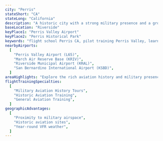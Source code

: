```yaml
---
city: "Perris"
stateShort: "CA"
stateLong: "California"
description: "A historic city with a strong military presence and a growing aviation industry."
baseLocation: "Riverside"
keyPlace1: "Perris Valley Airport"
keyPlace2: "Perris Historical Park"
keywords: "flight school Perris CA, pilot training Perris Valley, learn to fly Perris, aviation training California, Perris Valley Airport flight training, NextGen Flight Academy Perris, military aviation history Perris, historic aviation sites California, Perris Historical Park aviation, Southern California aviation training"
nearbyAirports:
  [
    "Perris Valley Airport (L65)",
    "March Air Reserve Base (KRIV)",
    "Riverside Municipal Airport (KRAL)",
    "San Bernardino International Airport (KSBD)",
  ]
areaHighlights: "Explore the rich aviation history and military presence in Perris, with access to unique training opportunities at Perris Valley Airport."
flightTrainingSpecialties:
  [
    "Military Aviation History Tours",
    "Historic Aviation Training",
    "General Aviation Training",
  ]
geographicAdvantages:
  [
    "Proximity to military airspace",
    "Historic aviation sites",
    "Year-round VFR weather",
  ]
---
```

